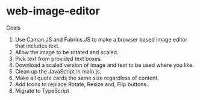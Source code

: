 # web-image-editor

Goals

1. Use Caman.JS and Fabrics.JS to make a browser based image editor that includes text.
2. Allow the image to be rotated and scaled.
3. Pick text from provided text boxes.
4. Download a scaled version of image and text to be used where you like.
5. Clean up the JavaScript in main.js.
6. Make all quote cards the same size regardless of content.
7. Add Icons to replace Rotate, Resize and, Flip buttons.
8. Migrate to TypeScript